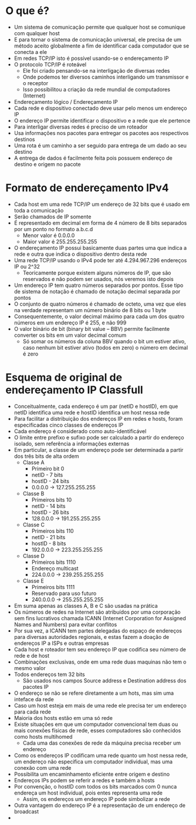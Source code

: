 # O que é?

- Um sistema de comunicação permite que qualquer host se comunique com qualquer host
- E para tornar o sistema de comunicação universal, ele precisa de um método aceito globalmente a fim de identificar cada computador que se conecta a ele
- Em redes TCP/IP isto é possível usando-se o endereçamento IP
- O protocolo TCP/IP é roteável
	- Ele foi criado pensando-se na interligação de diversas redes
	- Onde podemos ter diversos caminhos interligando um transmissor e o receptor
	- Isso possibilitou a criação da rede mundial de computadores (Internet)
- Endereçamento lógico / Endereçamento IP
- Cada rede e dispositivo conectado deve usar pelo menos um endereço IP
- O endereço IP permite identificar o dispositivo e a rede que ele pertence
- Para interligar diversas redes é preciso de um roteador
- Usa informações nos pacotes para entregar os pacotes aos respectivos destinos
- Uma rota é um caminho a ser seguido para entrega de um dado ao seu destino
- A entrega de dados é facilmente feita pois possuem endereço de destino e origem no pacote
# Formato de endereçamento IPv4

- Cada host em uma rede TCP/IP um endereço de 32 bits que é usado em toda a comunicação
- Serão chamados de IP somente
- É representado em decimal em forma de 4 número de 8 bits separados por um ponto no formato a.b.c.d
	- Menor valor é 0.0.0.0
	- Maior valor é 255.255.255.255
- O endereçamento IP possui basicamente duas partes uma que indica a rede e outra que indica o dispositivo dentro desta rede
- Uma rede TCP/IP usando o IPv4 pode ter até 4.294.967.296 endereços IP ou 2^32
	- Teoricamente porque existem alguns números de IP, que são reservados e não podem ser usados, nós veremos isto depois
- Um endereço IP tem quatro números separados por pontos. Esse tipo de sistema de notação é chamado de notação decimal separada por pontos
- O conjunto de quatro números é chamado de octeto, uma vez que eles na verdade representam um número binário de 8 bits ou 1 byte
- Consequentemente, o valor decimal máximo para cada um dos quatro números em um endereço IP é 255, e não 999
- O valor binário de bit (binary bit value – BBV) permite facilmente converter os bits em um valor decimal comum
	- Só somar os números da coluna BBV quando o bit um estiver ativo, caso nenhum bit estiver ativo (todos em zero) o número em decimal é zero
# Esquema de original de endereçamento IP Classfull

- Conceitualmente, cada endereço é um par (netID e hostID), em que netID identifica uma rede e hostID identifica um host nessa rede
- Para facilitar a distribuição dos endereços IP em redes e hosts, foram especificadas cinco classes de endereços IP
- Cada endereço é considerado como auto-identificável
- O limite entre prefixo e sufixo pode ser calculado a partir do endereço isolado, sem referência a informações externas
- Em particular, a classe de um endereço pode ser determinada a partir dos três bits de alta ordem
	- Classe A
		- Primeiro bit 0
		- netID - 7 bits
		- hostID - 24 bits
		- 0.0.0.0 -> 127.255.255.255
	- Classe B
		- Primeiros bits 10
		- netID - 14 bits
		- hostID - 26 bits
		- 128.0.0.0 -> 191.255.255.255
	- Classe C
		- Primeiros bits 110
		- netID - 21 bits
		- hostID - 8 bits
		- 192.0.0.0 -> 223.255.255.255
	- Classe D
		- Primeiros bits  1110
		- Endereço multicast
		- 224.0.0.0 -> 239.255.255.255
	- Classe E
		- Primeiros bits 1111
		- Reservado para uso futuro
		- 240.0.0.0 -> 255.255.255.255
- Em suma apenas as classes A, B e C são usadas na prática
- Os números de redes na Internet são atribuídos por uma corporação sem fins lucrativos chamada ICANN (Internet Corporation for Assigned Names and Numbers) para evitar conflitos
- Por sua vez, a ICANN tem partes delegadas do espaço de endereços para diversas autoridades regionais, e estas fazem a doação de endereços IP a ISPs e outras empresas
- Cada host e roteador tem seu endereço IP que codifica seu número de rede e de host
- Combinações exclusivas, onde em uma rede duas maquinas não tem o mesmo valor
- Todos endereços tem 32 bits
	- São usados nos campos Source address e Destination address dos pacotes IP
- O endereço se não se refere diretamente a um hots, mas sim uma inteface da rede
- Caso um host esteja em mais de uma rede ele precisa ter um endereço para cada rede
- Maioria dos hosts estão em uma só rede
- Existe situações em que um computador convencional tem duas ou mais conexões físicas de rede, esses computadores são conhecidos como hosts multihomed
	- Cada uma das conexões de rede da máquina precisa receber um endereço
- Como os endereços IP codificam uma rede quanto um host nessa rede, um endereço não especifica um computador individual, mas uma conexão com uma rede
- Possibilita um encaminhamento eficiente entre origem e destino
- Endereços IPs podem se referir a redes e também a hosts
- Por convenção, o hostID com todos os bits marcados com 0 nunca endereça um host individual, pois entes representa uma rede
	- Assim, os endereços um endereço IP pode simbolizar a rede
- Outra vantagem do endereço IP é a representação de um endereço de broadcast
- 